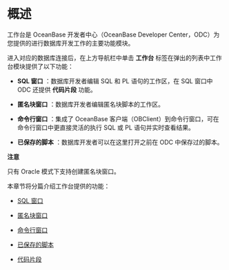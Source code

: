 概述 
=======================

工作台是 OceanBase 开发者中心（OceanBase Developer Center，ODC）为您提供的进行数据库开发工作的主要功能模块。

进入对应的数据库连接后，在上方导航栏中单击 **工作台** 标签在弹出的列表中工作台模块提供了以下功能：

* **SQL 窗口** ：数据库开发者编辑 SQL 和 PL 语句的工作区，在 SQL 窗口中 ODC 还提供 **代码片段** 功能。

  

* **匿名块窗口** ：数据库开发者编辑匿名块脚本的工作区。

  

* **命令行窗口** ：集成了 OceanBase 客户端（OBClient）到命令行窗口，可在命令行窗口中更直接灵活的执行 SQL 或 PL 语句并实时查看结果。

  

* **已保存的脚本** ：数据库开发者可以在这里打开之前在 ODC 中保存过的脚本。

  



**注意**



只有 Oracle 模式下支持创建匿名块窗口。

本章节将分篇介绍工作台提供的功能：

* [SQL 窗口](../../6.client-odc-user-guide/4.client-odc-use-workspace/2.client-odc-sql-window.md)

  

* [匿名块窗口](../../6.client-odc-user-guide/4.client-odc-use-workspace/3.client-odc-anonymous-block-window.md)

  

* [命令行窗口](../../6.client-odc-user-guide/4.client-odc-use-workspace/4.client-odc-command-line-window.md)

  

* [已保存的脚本](../../6.client-odc-user-guide/4.client-odc-use-workspace/5.client-odc-stored-scripts.md)

  

* [代码片段](../../6.client-odc-user-guide/4.client-odc-use-workspace/6.client-odc-snippet.md)

  



